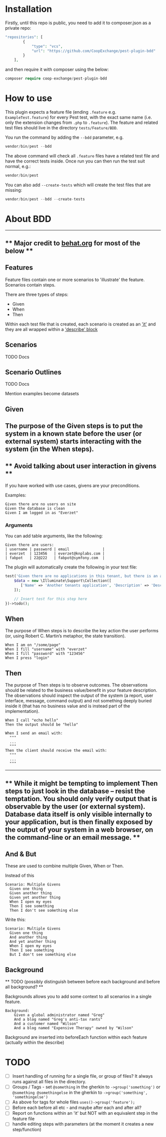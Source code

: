 # Installation

Firstly, until this repo is public, you need to add it to composer.json as a private repo:
```php
"repositories": [
        {
            "type": "vcs",
            "url": "https://github.com/CoopExchange/pest-plugin-bdd"
        }
    ],
```

and then require it with composer using the below:

```php
composer require coop-exchange/pest-plugin-bdd
```

# How to use
This plugin expects a feature file (ending `.feature` e.g. `ExampleTest.feature`) for every Pest test, with the exact
same name (i.e. only the extension changes from `.php` to `.feature`).
The feature and related test files should live in the directory `tests/Feature/BDD`.

You run the command by adding the `--bdd` parameter, e.g.
```php
vendor/bin/pest --bdd
```

The above command will check all `.feature` files have a related test file and have the correct tests inside. 
Once run you can then run the test suit normal, e.g.:

```php
vendor/bin/pest
```

You can also add `--create-tests` which will create the test files that are missing:
```php
vendor/bin/pest --bdd --create-tests
```

# About BDD
---
** Major credit to [behat.org](https://behat.org/en/latest/user_guide/writing_scenarios.html) for most of the below **
---

## Features
Feature files contain one or more scenarios to 'illustrate' the feature. Scenarios contain steps.

There are three types of steps:
- Given
- When
- Then

Within each test file that is created, each scenario is created as an ['it'](https://pestphp.com/docs/writing-tests#content-your-first-test) 
and they are all wrapped within a ['describe' block](https://pestphp.com/docs/pest-spicy-summer-release#content-describe-blocks)

## Scenarios
TODO Docs

## Scenario Outlines
TODO Docs

Mention examples become datasets

## Given
The purpose of the Given steps is to put the system in a known state before the user (or external system) starts 
interacting with the system (in the When steps). 
---
** Avoid talking about user interaction in givens **
---
If you have worked with use cases, givens are your preconditions.

Examples:
```gherkin
Given there are no users on site
Given the database is clean
Given I am logged in as "Everzet"
```

### Arguments
You can add table arguments, like the following:
```gherkin
Given there are users:
| username | password | email               |
| everzet  | 123456   | everzet@knplabs.com |
| fabpot   | 22@222   | fabpot@symfony.com  |
```

The plugin will automatically create the following in your test file:
```php
test('Given there are no applications in this tenant, but there is an application in another tenant with the following', function () {
    $data = new \Illuminate\Support\Collection([
       ['Name' => 'Another tenants application', 'Description' => 'Description of another tenants application'],
    ]);

    // Insert test for this step here
})->todo();
```

## When
The purpose of When steps is to describe the key action the user performs (or, using Robert C. Martin’s metaphor, 
the state transition).

```gherkin
When I am on "/some/page"
When I fill "username" with "everzet"
When I fill "password" with "123456"
When I press "login"
```

## Then
The purpose of Then steps is to observe outcomes. The observations should be related to the business value/benefit 
in your feature description. The observations should inspect the output of the system (a report, user interface, 
message, command output) and not something deeply buried inside it (that has no business value and is instead part 
of the implementation).

```gherkin
When I call "echo hello"
Then the output should be "hello"

When I send an email with:
  """
  ...
  """
Then the client should receive the email with:
  """
  ...
  """
```

---
** While it might be tempting to implement Then steps to just look in the database – resist the temptation. 
You should only verify output that is observable by the user (or external system). 
Database data itself is only visible internally to your application, but is then finally exposed by the output 
of your system in a web browser, on the command-line or an email message. **
---

## And & But
These are used to combine multiple Given, When or Then.

Instead of this
```gherkin
Scenario: Multiple Givens
  Given one thing
  Given another thing
  Given yet another thing
  When I open my eyes
  Then I see something
  Then I don't see something else
```

Write this:
```gherkin
Scenario: Multiple Givens
  Given one thing
  And another thing
  And yet another thing
  When I open my eyes
  Then I see something
  But I don't see something else
```

## Background

** TODO (possibly distinguish between before each background and before all background? **

Backgrounds allows you to add some context to all scenarios in a single feature.

```gherkin
Background:
    Given a global administrator named "Greg"
    And a blog named "Greg's anti-tax rants"
    And a customer named "Wilson"
    And a blog named "Expensive Therapy" owned by "Wilson"
```

Background are inserted into beforeEach function within each feature (actually within the describe)



# TODO

-[ ] Insert handling of running for a single file, or group of files? It always runs against all files in the directory.
-[ ] Groups / Tags - set `@something` in the gherkin to `->group('something')` or `@something @somethingelse` in the gherkin to `->group('something', 'somethingelse')`
-[ ] As above for tags for whole files `uses()->group('feature');`
-[ ] Before each before all etc - and maybe after each and after all?
-[ ] Report on functions within an 'it' but NOT with an equivalent step in the feature file
-[ ] handle editing steps with parameters (at the moment it creates a new step/function)
